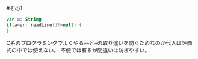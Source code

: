 #その1

```kotlin
var a: String
if(a=err.readLine()!=null) {
}
```
C系のプログラミングでよくやる`==`と`=`の取り違いを防ぐためなのか代入は評価式の中では使えない。
不便では有るが間違いは防ぎやすい。
